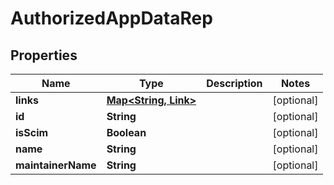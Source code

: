 

# AuthorizedAppDataRep


## Properties

| Name | Type | Description | Notes |
|------------ | ------------- | ------------- | -------------|
|**links** | [**Map&lt;String, Link&gt;**](Link.md) |  |  [optional] |
|**id** | **String** |  |  [optional] |
|**isScim** | **Boolean** |  |  [optional] |
|**name** | **String** |  |  [optional] |
|**maintainerName** | **String** |  |  [optional] |




